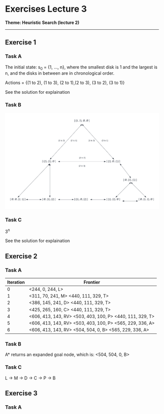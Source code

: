 # Exercises Lecture 3

**Theme: Heuristic Search (lecture 2)**
 
----

## Exercise 1

### Task A

The initial state: s<sub>0</sub> = {1, ..., n}, where the smallest disk is 1 and the largest is n, and the disks in between are in chronological order.

Actions = {(1 to 2), (1 to 3), (2 to 1),(2 to 3), (3 to 2), (3 to 1)}

See the solution for explaination

### Task B
![State-space graph](../images/heuristicSearch_exercise1B.png)

### Task C
3<sup>n</sup>

See the solution for explaination

## Exercise 2

### Task A

| Iteration | Frontier                                                  |
|-----------|-----------------------------------------------------------|
| 0         | <244, 0, 244, L>                                          |
| 1         | <311, 70, 241, M> <440, 111, 329, T>                      |
| 2         | <386, 145, 241, D> <440, 111, 329, T>                     |
| 3         | <425, 265, 160, C> <440, 111, 329, T>                     |
| 4         | <606, 413, 143, RV> <503, 403, 100, P> <440, 111, 329, T> |
| 5         | <606, 413, 143, RV> <503, 403, 100, P> <565, 229, 336, A> |
| 6         | <606, 413, 143, RV> <504, 504, 0, B> <565, 229, 336, A>   |

### Task B 

A* returns an expanded goal node, which is:
<504, 504, 0, B>

### Task C

L -> M -> D -> C -> P -> B

## Exercise 3

### Task A 

